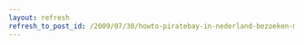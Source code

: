 ```yaml
---
layout: refresh
refresh_to_post_id: /2009/07/30/howto-piratebay-in-nederland-bezoeken-met-tor-op-ubuntu
---
```

